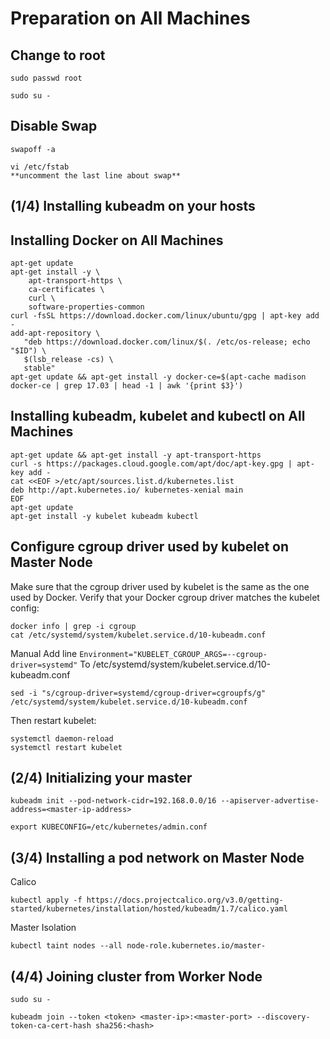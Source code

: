# Preparation on All Machines
## Change to root
`sudo passwd root`

`sudo su -`

## Disable Swap
`swapoff -a`

```
vi /etc/fstab 
**uncomment the last line about swap**
```

## (1/4) Installing kubeadm on your hosts

## Installing Docker on All Machines
```
apt-get update
apt-get install -y \
    apt-transport-https \
    ca-certificates \
    curl \
    software-properties-common
curl -fsSL https://download.docker.com/linux/ubuntu/gpg | apt-key add -
add-apt-repository \
   "deb https://download.docker.com/linux/$(. /etc/os-release; echo "$ID") \
   $(lsb_release -cs) \
   stable"
apt-get update && apt-get install -y docker-ce=$(apt-cache madison docker-ce | grep 17.03 | head -1 | awk '{print $3}')
```

## Installing kubeadm, kubelet and kubectl on All Machines
```
apt-get update && apt-get install -y apt-transport-https
curl -s https://packages.cloud.google.com/apt/doc/apt-key.gpg | apt-key add -
cat <<EOF >/etc/apt/sources.list.d/kubernetes.list
deb http://apt.kubernetes.io/ kubernetes-xenial main
EOF
apt-get update
apt-get install -y kubelet kubeadm kubectl
```

## Configure cgroup driver used by kubelet on Master Node
Make sure that the cgroup driver used by kubelet is the same as the one used by Docker. Verify that your Docker cgroup driver matches the kubelet config:
```
docker info | grep -i cgroup
cat /etc/systemd/system/kubelet.service.d/10-kubeadm.conf
```
Manual Add line
`Environment="KUBELET_CGROUP_ARGS=--cgroup-driver=systemd"`
To /etc/systemd/system/kubelet.service.d/10-kubeadm.conf
```
sed -i "s/cgroup-driver=systemd/cgroup-driver=cgroupfs/g" /etc/systemd/system/kubelet.service.d/10-kubeadm.conf
```
Then restart kubelet:
```
systemctl daemon-reload
systemctl restart kubelet
```

## (2/4) Initializing your master
`kubeadm init --pod-network-cidr=192.168.0.0/16 --apiserver-advertise-address=<master-ip-address>`

`export KUBECONFIG=/etc/kubernetes/admin.conf`

## (3/4) Installing a pod network on Master Node
Calico

`kubectl apply -f https://docs.projectcalico.org/v3.0/getting-started/kubernetes/installation/hosted/kubeadm/1.7/calico.yaml`

Master Isolation

`kubectl taint nodes --all node-role.kubernetes.io/master-`

## (4/4) Joining cluster from Worker Node

`sudo su -`
```
kubeadm join --token <token> <master-ip>:<master-port> --discovery-token-ca-cert-hash sha256:<hash>
```